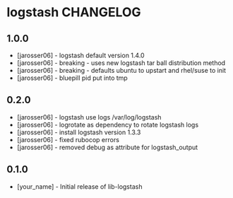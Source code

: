 logstash CHANGELOG
======================

1.0.0
-----
- [jarosser06] - logstash default version 1.4.0
- [jarosser06] - breaking - uses new logstash tar ball distribution method
- [jarosser06] - breaking - defaults ubuntu to upstart and rhel/suse to init
- [jarosser06] - bluepill pid put into tmp

0.2.0
-----
- [jarosser06] - logstash use logs /var/log/logstash
- [jarosser06] - logrotate as dependency to rotate logstash logs
- [jarosser06] - install logstash version 1.3.3
- [jarosser06] - fixed rubocop errors
- [jarosser06] - removed debug as attribute for logstash_output

0.1.0
-----
- [your_name] - Initial release of lib-logstash
